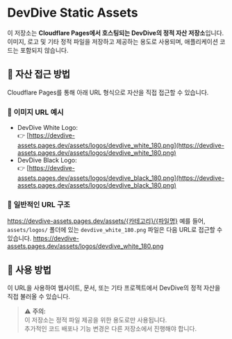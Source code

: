 # DevDive Static Assets

이 저장소는 **Cloudflare Pages에서 호스팅되는 DevDive의 정적 자산 저장소**입니다.  
이미지, 로고 및 기타 정적 파일을 저장하고 제공하는 용도로 사용되며, 애플리케이션 코드는 포함되지 않습니다.


## 📂 자산 접근 방법

Cloudflare Pages를 통해 아래 URL 형식으로 자산을 직접 접근할 수 있습니다.


### 🔹 **이미지 URL 예시**

- DevDive White Logo:  
  👉 [https://devdive-assets.pages.dev/assets/logos/devdive_white_180.png](https://devdive-assets.pages.dev/assets/logos/devdive_white_180.png)
- DevDive Black Logo:  
  👉 [https://devdive-assets.pages.dev/assets/logos/devdive_black_180.png](https://devdive-assets.pages.dev/assets/logos/devdive_black_180.png)


### 🔹 **일반적인 URL 구조**

https://devdive-assets.pages.dev/assets/{카테고리}/{파일명}
예를 들어, `assets/logos/` 폴더에 있는 `devdive_white_180.png` 파일은 다음 URL로 접근할 수 있습니다.
https://devdive-assets.pages.dev/assets/logos/devdive_white_180.png


## 🚀 사용 방법
이 URL을 사용하여 웹사이트, 문서, 또는 기타 프로젝트에서 DevDive의 정적 자산을 직접 불러올 수 있습니다.

> ⚠ **주의:**  
> 이 저장소는 정적 파일 제공을 위한 용도로만 사용됩니다.  
> 추가적인 코드 배포나 기능 변경은 다른 저장소에서 진행해야 합니다.
